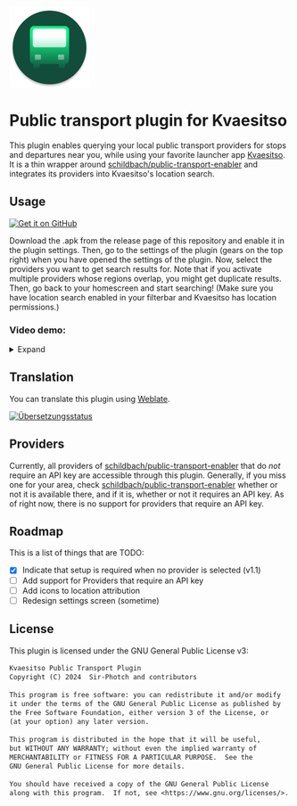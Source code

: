 <img src="app/src/main/res/mipmap-xxhdpi/ic_launcher_round.png"/>

# Public transport plugin for Kvaesitso

This plugin enables querying your local public transport providers for stops and departures near you, while using your favorite launcher app [Kvaesitso](https://github.com/MM2-0/Kvaesitso).
It is a thin wrapper around [schildbach/public-transport-enabler](https://github.com/schildbach/public-transport-enabler) and integrates its providers into Kvaesitso's location search.

## Usage

[<img src="https://github.com/machiav3lli/oandbackupx/blob/034b226cea5c1b30eb4f6a6f313e4dadcbb0ece4/badge_github.png"
    alt="Get it on GitHub"
    height="80">](https://github.com/Sir-Photch/KvaesitsoPlugin-PublicTransport/releases)

Download the .apk from the release page of this repository and enable it in the plugin settings. Then, go to the settings of the plugin (gears on the top right) when you have opened the settings of the plugin. Now, select the providers you want to get search results for. Note that if you activate multiple providers whose regions overlap, you might get duplicate results. Then, go back to your homescreen and start searching! (Make sure you have location search enabled in your filterbar and Kvaesitso has location permissions.)

### Video demo:
<details>
  <summary>Expand</summary>

  [plugin-usage.webm](https://github.com/Sir-Photch/KvaesitsoPlugin-PublicTransport/assets/47949835/724fcde6-c758-4e75-8725-6b8d9a3813e3)
</details>



## Translation

You can translate this plugin using [Weblate](https://hosted.weblate.org/projects/kvaesitsoplugin-publictransport/localization/).

<a href="https://hosted.weblate.org/engage/kvaesitsoplugin-publictransport/">
<img src="https://hosted.weblate.org/widget/kvaesitsoplugin-publictransport/localization/287x66-grey.png" alt="Übersetzungsstatus" />
</a>

## Providers

Currently, all providers of [schildbach/public-transport-enabler](https://github.com/schildbach/public-transport-enabler) that do _not_ require an API key are accessible through this plugin. Generally, if you miss one for your area, check [schildbach/public-transport-enabler](https://github.com/schildbach/public-transport-enabler) whether or not it is available there, and if it is, whether or not it requires an API key. As of right now, there is no support for providers that require an API key.

## Roadmap

This is a list of things that are TODO:

- [x] Indicate that setup is required when no provider is selected (v1.1)
- [ ] Add support for Providers that require an API key
- [ ] Add icons to location attribution
- [ ] Redesign settings screen (sometime)

## License

This plugin is licensed under the GNU General Public License v3:
```
Kvaesitso Public Transport Plugin
Copyright (C) 2024  Sir-Photch and contributors

This program is free software: you can redistribute it and/or modify
it under the terms of the GNU General Public License as published by
the Free Software Foundation, either version 3 of the License, or
(at your option) any later version.

This program is distributed in the hope that it will be useful,
but WITHOUT ANY WARRANTY; without even the implied warranty of
MERCHANTABILITY or FITNESS FOR A PARTICULAR PURPOSE.  See the
GNU General Public License for more details.

You should have received a copy of the GNU General Public License
along with this program.  If not, see <https://www.gnu.org/licenses/>.
```



